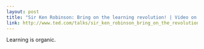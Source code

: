 ```yaml
---
layout: post
title: "Sir Ken Robinson: Bring on the learning revolution! | Video on TED.com"
link: http://www.ted.com/talks/sir_ken_robinson_bring_on_the_revolution.html
---
```

Learning is organic.
